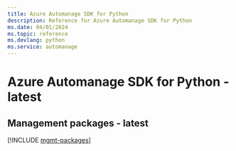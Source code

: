```yaml
---
title: Azure Automanage SDK for Python
description: Reference for Azure Automanage SDK for Python
ms.date: 04/01/2024
ms.topic: reference
ms.devlang: python
ms.service: automanage
---
```

# Azure Automanage SDK for Python - latest

## Management packages - latest
[!INCLUDE [mgmt-packages](automanage-mgmt-index.md)]